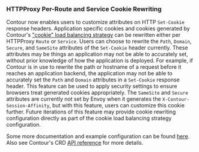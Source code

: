 ### HTTPProxy Per-Route and Service Cookie Rewriting

Contour now enables users to customize attributes on HTTP `Set-Cookie` response headers.
Application specific cookies and cookies generated by Contour's ["cookie" load balancing strategy](https://projectcontour.io/docs/v1.19.0/config/request-routing/#session-affinity) can be rewritten either per HTTPProxy `Route` or `Service`.
Users can choose to rewrite the `Path`, `Domain`, `Secure`, and `SameSite` attributes of the `Set-Cookie` header currently.
These attributes may be things an application may not be able to accurately set, without prior knowledge of how the application is deployed.
For example, if Contour is in use to rewrite the path or hostname of a request before it reaches an application backend, the application may not be able to accurately set the `Path` and `Domain` attributes in a `Set-Cookie` response header.
This feature can be used to apply security settings to ensure browsers treat generated cookies appropriately.
The `SameSite` and `Secure` attributes are currently not set by Envoy when it generates the `X-Contour-Session-Affinity`, but with this feature, users can customize this cookie further.
Future iterations of this feature may provide cookie rewriting configuration directly as part of the cookie load balancing strategy configuration.

Some more documentation and example configuration can be found [here](https://projectcontour.io/docs/v1.19.0/config/cookie-rewriting/).
Also see Contour's CRD [API reference](https://projectcontour.io/docs/v1.19.0/config/api/) for more details.
